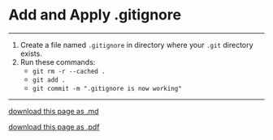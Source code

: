 # Add and Apply .gitignore

---------------------

1. Create a file named `.gitignore` in directory where your `.git` directory exists.
2. Run these commands:
	- `git rm -r --cached .`
	- `git add .`
	- `git commit -m ".gitignore is now working"`

----------------------

[download this page as .md](https://raw.githubusercontent.com/retrokid/retrokid.github.io/master/tech_notes/add-apply-gitignore.md)

[download this page as .pdf](https://github.com/retrokid/retrokid.github.io/raw/master/tech_notes/add-apply-gitignore.pdf)
